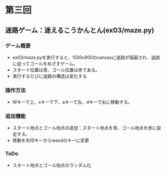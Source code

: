 # 第三回
## 迷路ゲーム：迷えるこうかんとん(ex03/maze.py)
### ゲーム概要
- ex03/maze.pyを実行すると、1500x900のcanvasに迷路が描画され、迷路に従ってゴールをめざすゲーム。
- スタート位置は青、ゴール位置は赤である。
- 実行するたびに迷路の構造は変化する
### 操作方法
- Wキーで上、sキーで下、aキーで左、dキーで右に移動する。
### 追加機能
- スタート地点とゴール地点の追加：スタート地点を青、ゴール地点を赤に設定する。
- 移動を矢印キーからwasdのキーに変更
### ToDo
- スタート地点とゴール地点のランダム化